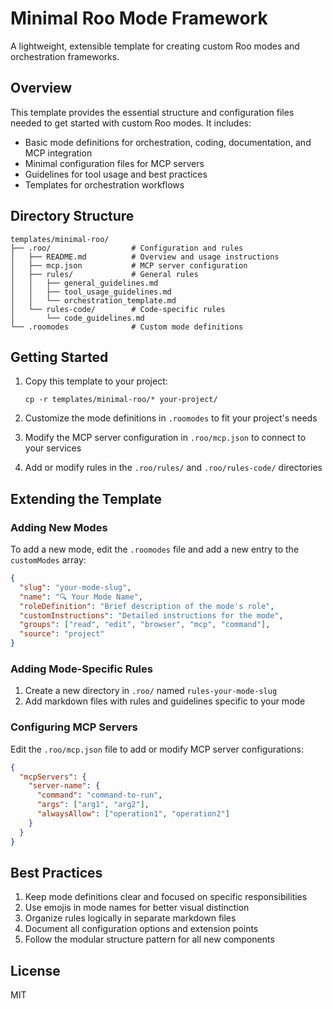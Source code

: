 # Minimal Roo Mode Framework

A lightweight, extensible template for creating custom Roo modes and orchestration frameworks.

## Overview

This template provides the essential structure and configuration files needed to get started with custom Roo modes. It includes:

- Basic mode definitions for orchestration, coding, documentation, and MCP integration
- Minimal configuration files for MCP servers
- Guidelines for tool usage and best practices
- Templates for orchestration workflows

## Directory Structure

```
templates/minimal-roo/
├── .roo/                  # Configuration and rules
│   ├── README.md          # Overview and usage instructions
│   ├── mcp.json           # MCP server configuration
│   ├── rules/             # General rules
│   │   ├── general_guidelines.md
│   │   ├── tool_usage_guidelines.md
│   │   └── orchestration_template.md
│   └── rules-code/        # Code-specific rules
│       └── code_guidelines.md
└── .roomodes              # Custom mode definitions
```

## Getting Started

1. Copy this template to your project:
   ```
   cp -r templates/minimal-roo/* your-project/
   ```

2. Customize the mode definitions in `.roomodes` to fit your project's needs

3. Modify the MCP server configuration in `.roo/mcp.json` to connect to your services

4. Add or modify rules in the `.roo/rules/` and `.roo/rules-code/` directories

## Extending the Template

### Adding New Modes

To add a new mode, edit the `.roomodes` file and add a new entry to the `customModes` array:

```json
{
  "slug": "your-mode-slug",
  "name": "🔍 Your Mode Name",
  "roleDefinition": "Brief description of the mode's role",
  "customInstructions": "Detailed instructions for the mode",
  "groups": ["read", "edit", "browser", "mcp", "command"],
  "source": "project"
}
```

### Adding Mode-Specific Rules

1. Create a new directory in `.roo/` named `rules-your-mode-slug`
2. Add markdown files with rules and guidelines specific to your mode

### Configuring MCP Servers

Edit the `.roo/mcp.json` file to add or modify MCP server configurations:

```json
{
  "mcpServers": {
    "server-name": {
      "command": "command-to-run",
      "args": ["arg1", "arg2"],
      "alwaysAllow": ["operation1", "operation2"]
    }
  }
}
```

## Best Practices

1. Keep mode definitions clear and focused on specific responsibilities
2. Use emojis in mode names for better visual distinction
3. Organize rules logically in separate markdown files
4. Document all configuration options and extension points
5. Follow the modular structure pattern for all new components

## License

MIT 